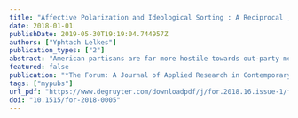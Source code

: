 ```yaml
---
title: "Affective Polarization and Ideological Sorting : A Reciprocal , Albeit Weak , Relationship Affective Polarization : Identity or Ideology ?"
date: 2018-01-01
publishDate: 2019-05-30T19:19:04.744957Z
authors: ["Yphtach Lelkes"]
publication_types: ["2"]
abstract: "American partisans are far more hostile towards out-party members than they were 40 years ago. While this phenomenon, often called affective polariza-tion, is well-documented, political scientists disagree on its cause. One group of scholars believes that affective polarization is driven by processes related to social identity theory. In particular, cross-cutting identities have declined in America, and toxic political communication continuously primes partisan identities and resentment. Recently, several scholars have pointed to another phenomenon as the root cause of affective polarization: partisan sorting, i.e. the alignment of par-tisan identities with ideologically consistent issue positions. I review evidence in favor of each claim, and provide additional evidence that affective polarization has increased about as much among those who are not sorted as among those who are sorted. Furthermore, while sorting is only related to affective polarization among the most politically knowledgeable, affective polarization has increased across all levels of political knowledge. Finally, affective polarization may also increase sorting, further complicating any clear cut causal relationship."
featured: false
publication: "*The Forum: A Journal of Applied Research in Contemporary Politics*"
tags: ["mypubs"]
url_pdf: "https://www.degruyter.com/downloadpdf/j/for.2018.16.issue-1/for-2018-0005/for-2018-0005.pdf"
doi: "10.1515/for-2018-0005"
---
```


